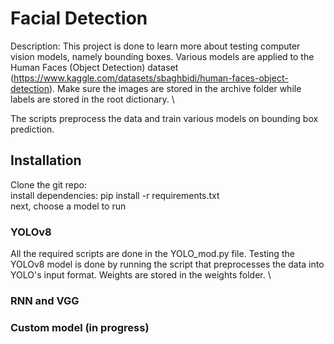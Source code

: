 # Facial Detection

Description: This project is done to learn more about testing computer vision models, namely bounding boxes. Various models are applied to the Human Faces (Object Detection) dataset (https://www.kaggle.com/datasets/sbaghbidi/human-faces-object-detection). Make sure the images are stored in the archive folder while labels are stored in the root dictionary. \

The scripts preprocess the data and train various models on bounding box prediction.

## Installation
Clone the git repo:  \
install dependencies: pip install -r requirements.txt  \
next, choose a model to run 

### YOLOv8
All the required scripts are done in the YOLO_mod.py file. Testing the YOLOv8 model is done by running the script that preprocesses the data into YOLO's input format. Weights are stored in the weights folder.  \


### RNN and VGG


### Custom model (in progress)

